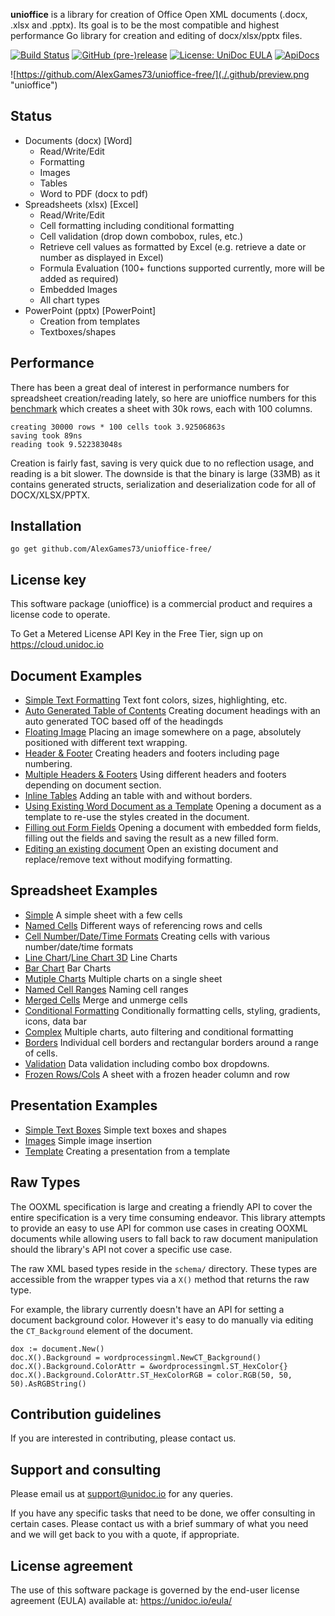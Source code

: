 **unioffice** is a library for creation of Office Open XML documents (.docx, .xlsx
and .pptx).  Its goal is to be the most compatible and highest performance Go
library for creation and editing of docx/xlsx/pptx files.

[![Build Status](https://travis-ci.org/unidoc/unioffice.svg?branch=master)](https://travis-ci.org/unidoc/unioffice)
[![GitHub (pre-)release](https://img.shields.io/github/release/unidoc/unioffice/all.svg)](https://github.com/AlexGames73/unioffice-free/releases)
[![License: UniDoc EULA](https://img.shields.io/badge/license-UniDoc%20EULA-blue)](https://unidoc.io/eula/)
[![ApiDocs](https://img.shields.io/badge/godoc-reference-blue.svg)](https://apidocs.unidoc.io/unioffice/latest/)


![https://github.com/AlexGames73/unioffice-free/](./.github/preview.png "unioffice")

## Status ##

- Documents (docx) [Word]
	- Read/Write/Edit
	- Formatting
	- Images
	- Tables
	- Word to PDF (docx to pdf)
- Spreadsheets (xlsx) [Excel]
 	- Read/Write/Edit
 	- Cell formatting including conditional formatting
	- Cell validation (drop down combobox, rules, etc.)
    - Retrieve cell values as formatted by Excel (e.g. retrieve a date or number as displayed in Excel)
 	- Formula Evaluation (100+ functions supported currently, more will be added as required)
 	- Embedded Images
 	- All chart types
- PowerPoint (pptx) [PowerPoint]
	- Creation from templates
	- Textboxes/shapes


## Performance ##

There has been a great deal of interest in performance numbers for spreadsheet
creation/reading lately, so here are unioffice numbers for this
[benchmark](https://github.com/AlexGames73/unioffice-free-examples/tree/master/spreadsheet/lots-of-rows)
which creates a sheet with 30k rows, each with 100 columns.

    creating 30000 rows * 100 cells took 3.92506863s
    saving took 89ns
    reading took 9.522383048s

Creation is fairly fast, saving is very quick due to no reflection usage, and
reading is a bit slower. The downside is that the binary is large (33MB) as it
contains generated structs, serialization and deserialization code for all of
DOCX/XLSX/PPTX.

## Installation ##
    
    go get github.com/AlexGames73/unioffice-free/

## License key
This software package (unioffice) is a commercial product and requires a license code to operate.

To Get a Metered License API Key in the Free Tier, sign up on https://cloud.unidoc.io

## Document Examples ##

- [Simple Text Formatting](https://github.com/AlexGames73/unioffice-free-examples/tree/master/document/simple) Text font colors, sizes, highlighting, etc.
- [Auto Generated Table of Contents](https://github.com/AlexGames73/unioffice-free-examples/tree/master/document/toc) Creating document headings with an auto generated TOC based off of the headingds
- [Floating Image](https://github.com/AlexGames73/unioffice-free-examples/tree/master/document/image) Placing an image somewhere on a page, absolutely positioned with different text wrapping.
- [Header & Footer](https://github.com/AlexGames73/unioffice-free-examples/tree/master/document/header-footer) Creating headers and footers including page numbering.
- [Multiple Headers & Footers](https://github.com/AlexGames73/unioffice-free-examples/tree/master/document/header-footer-multiple) Using different headers and footers depending on document section.
- [Inline Tables](https://github.com/AlexGames73/unioffice-free-examples/tree/master/document/tables) Adding an table with and without borders.
- [Using Existing Word Document as a Template](https://github.com/AlexGames73/unioffice-free-examples/tree/master/document/use-template) Opening a document as a template to re-use the styles created in the document.
- [Filling out Form Fields](https://github.com/AlexGames73/unioffice-free-examples/tree/master/document/fill-out-form) Opening a document with embedded form fields, filling out the fields and saving the result as  a new filled form.
- [Editing an existing document](https://github.com/AlexGames73/unioffice-free-examples/tree/master/document/edit-document) Open an existing document and replace/remove text without modifying formatting.

## Spreadsheet Examples ##
- [Simple](https://github.com/AlexGames73/unioffice-free-examples/tree/master/spreadsheet/simple) A simple sheet with a few cells
- [Named Cells](https://github.com/AlexGames73/unioffice-free-examples/tree/master/spreadsheet/named-cells) Different ways of referencing rows and cells
- [Cell Number/Date/Time Formats](https://github.com/AlexGames73/unioffice-free-examples/tree/master/spreadsheet/number-date-time-formats) Creating cells with various number/date/time formats
- [Line Chart](https://github.com/AlexGames73/unioffice-free-examples/tree/master/spreadsheet/line-chart)/[Line Chart 3D](https://github.com/AlexGames73/unioffice-free-examples/tree/master/spreadsheet/line-chart-3d) Line Charts
- [Bar Chart](https://github.com/AlexGames73/unioffice-free-examples/tree/master/spreadsheet/bar-chart) Bar Charts
- [Mutiple Charts](https://github.com/AlexGames73/unioffice-free-examples/tree/master/spreadsheet/multiple-charts) Multiple charts on a single sheet
- [Named Cell Ranges](https://github.com/AlexGames73/unioffice-free-examples/tree/master/spreadsheet/named-ranges) Naming cell ranges
- [Merged Cells](https://github.com/AlexGames73/unioffice-free-examples/tree/master/spreadsheet/merged) Merge and unmerge cells
- [Conditional Formatting](https://github.com/AlexGames73/unioffice-free-examples/tree/master/spreadsheet/conditional-formatting) Conditionally formatting cells, styling, gradients, icons, data bar
- [Complex](https://github.com/AlexGames73/unioffice-free-examples/tree/master/spreadsheet/complex) Multiple charts, auto filtering and conditional formatting
- [Borders](https://github.com/AlexGames73/unioffice-free-examples/tree/master/spreadsheet/borders) Individual cell borders and rectangular borders around a range of cells.
- [Validation](https://github.com/AlexGames73/unioffice-free-examples/tree/master/spreadsheet/validation) Data validation including combo box dropdowns.
- [Frozen Rows/Cols](https://github.com/AlexGames73/unioffice-free-examples/tree/master/spreadsheet/freeze-rows-cols) A sheet with a frozen header column and row

## Presentation Examples ##

- [Simple Text Boxes](https://github.com/AlexGames73/unioffice-free-examples/tree/master/presentation/simple) Simple text boxes and shapes
- [Images](https://github.com/AlexGames73/unioffice-free-examples/tree/master/presentation/image) Simple image insertion
- [Template](https://github.com/AlexGames73/unioffice-free-examples/tree/master/presentation/use-template/simple) Creating a presentation from a template

## Raw Types ##

The OOXML specification is large and creating a friendly API to cover the entire
specification is a very time consuming endeavor.  This library attempts to
provide an easy to use API for common use cases in creating OOXML documents
while allowing users to fall back to raw document manipulation should the
library's API not cover a specific use case.

The raw XML based types reside in the ```schema/``` directory. These types are
accessible from the wrapper types via a ```X()``` method that returns the raw
type. 

For example, the library currently doesn't have an API for setting a document
background color. However it's easy to do manually via editing the
```CT_Background``` element of the document.

    dox := document.New()
    doc.X().Background = wordprocessingml.NewCT_Background()
	doc.X().Background.ColorAttr = &wordprocessingml.ST_HexColor{}
	doc.X().Background.ColorAttr.ST_HexColorRGB = color.RGB(50, 50, 50).AsRGBString()

## Contribution guidelines ###

If you are interested in contributing, please contact us.

## Support and consulting ##

Please email us at support@unidoc.io for any queries.

If you have any specific tasks that need to be done, we offer consulting in certain cases.
Please contact us with a brief summary of what you need and we will get back to you with a quote, if appropriate.

## License agreement ##

The use of this software package is governed by the end-user license agreement 
(EULA) available at: https://unidoc.io/eula/

